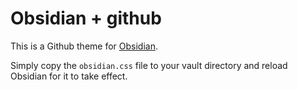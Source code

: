 
# Obsidian + github

This is a Github theme for
[Obsidian](https://obsidian.md).

Simply copy the `obsidian.css` file to your vault directory and reload
Obsidian for it to take effect.


